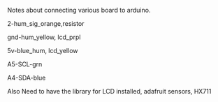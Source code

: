 Notes about connecting various board to arduino.

2-hum_sig_orange,resistor

gnd-hum_yellow, lcd_prpl

5v-blue_hum, lcd_yellow

A5-SCL-grn

A4-SDA-blue


Also Need to have the library for LCD installed, adafruit sensors, HX711




